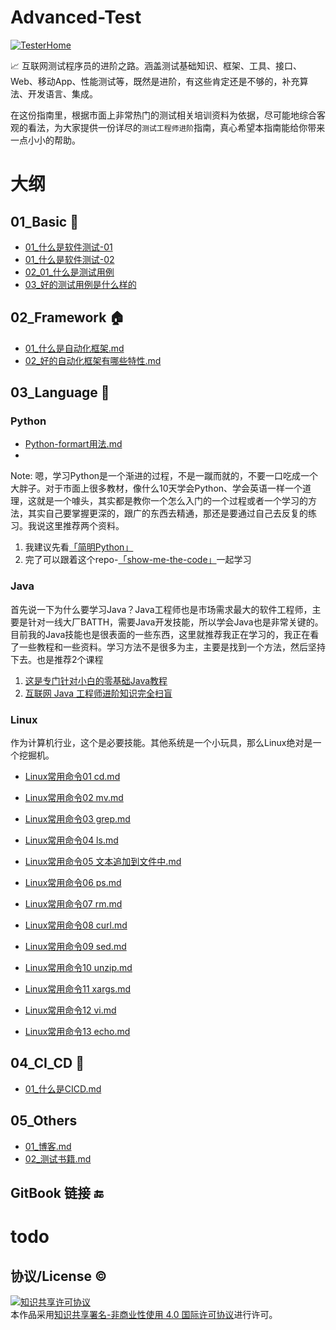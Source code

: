 # Advanced-Test

[![TesterHome](https://img.shields.io/badge/TTF-TesterHome-2955C5.svg)](https://testerhome.com/github_statistics)


:chart_with_upwards_trend: 互联网测试程序员的进阶之路。涵盖测试基础知识、框架、工具、接口、Web、移动App、性能测试等，既然是进阶，有这些肯定还是不够的，补充算法、开发语言、集成。




在这份指南里，根据市面上非常热门的测试相关培训资料为依据，尽可能地综合客观的看法，为大家提供一份详尽的`测试工程师进阶`指南，真心希望本指南能给你带来一点小小的帮助。

# 大纲

## 01_Basic     :notebook_with_decorative_cover:

- [01_什么是软件测试-01](https://github.com/rikiesxiao/Advanced-Test/blob/master/01_Basic/01_%E4%BB%80%E4%B9%88%E6%98%AF%E8%BD%AF%E4%BB%B6%E6%B5%8B%E8%AF%95-01.md) 
- [01_什么是软件测试-02](https://github.com/rikiesxiao/Advanced-Test/blob/master/01_Basic/01_%E4%BB%80%E4%B9%88%E6%98%AF%E8%BD%AF%E4%BB%B6%E6%B5%8B%E8%AF%95-02.md) 
- [02_01_什么是测试用例](https://github.com/rikiesxiao/Advanced-Test/blob/master/01_Basic/02_01_%E4%BB%80%E4%B9%88%E6%98%AF%E6%B5%8B%E8%AF%95%E7%94%A8%E4%BE%8B.md)
- [03_好的测试用例是什么样的](https://github.com/rikiesxiao/Advanced-Test/blob/master/01_Basic/03_%E5%A5%BD%E7%9A%84%E6%B5%8B%E8%AF%95%E7%94%A8%E4%BE%8B%E6%98%AF%E4%BB%80%E4%B9%88%E6%A0%B7%E7%9A%84.md)


## 02_Framework :house:
- [01_什么是自动化框架.md](https://github.com/rikiesxiao/Advanced-Test/blob/master/02_Framework/01_%E4%BB%80%E4%B9%88%E6%98%AF%E8%87%AA%E5%8A%A8%E5%8C%96%E6%A1%86%E6%9E%B6.md)
- [02_好的自动化框架有哪些特性.md](https://github.com/rikiesxiao/Advanced-Test/blob/master/02_Framework/02_%E5%A5%BD%E7%9A%84%E8%87%AA%E5%8A%A8%E5%8C%96%E6%A1%86%E6%9E%B6%E6%9C%89%E5%93%AA%E4%BA%9B%E7%89%B9%E6%80%A7.md)

## 03_Language  :bicyclist:

### Python
- [Python-formart用法.md](https://github.com/rikiesxiao/Advanced-Test/blob/master/03_Language/Python/Python-formart%E7%94%A8%E6%B3%95.md)
- 
Note: 嗯，学习Python是一个渐进的过程，不是一蹴而就的，不要一口吃成一个大胖子。对于市面上很多教材，像什么10天学会Python、学会英语一样一个道理，这就是一个噱头，其实都是教你一个怎么入门的一个过程或者一个学习的方法，其实自己要掌握更深的，跟广的东西去精通，那还是要通过自己去反复的练习。我说这里推荐两个资料。
1. 我建议先看[「简明Python」](https://learnku.com/docs/byte-of-python/2018)
2. 完了可以跟着这个repo-[「show-me-the-code」](https://github.com/Yixiaohan/show-me-the-code)一起学习


### Java
首先说一下为什么要学习Java？Java工程师也是市场需求最大的软件工程师，主要是针对一线大厂BATTH，需要Java开发技能，所以学会Java也是非常关键的。目前我的Java技能也是很表面的一些东西，这里就推荐我正在学习的，我正在看了一些教程和一些资料。学习方法不是很多为主，主要是找到一个方法，然后坚持下去。也是推荐2个课程
1. [这是专门针对小白的零基础Java教程](https://www.liaoxuefeng.com/wiki/1252599548343744)
2. [互联网 Java 工程师进阶知识完全扫盲](https://doocs.github.io/advanced-java/#/)

### Linux 
作为计算机行业，这个是必要技能。其他系统是一个小玩具，那么Linux绝对是一个挖掘机。

- [Linux常用命令01 cd.md](https://github.com/chasays/Advanced-Test/blob/master/06_Attachments/01_Linux/Linux%E5%B8%B8%E7%94%A8%E5%91%BD%E4%BB%A401%20-%20cd.md)

- [Linux常用命令02 mv.md](https://github.com/chasays/Advanced-Test/blob/master/06_Attachments/01_Linux/Linux%E5%B8%B8%E7%94%A8%E5%91%BD%E4%BB%A402%20-%20mv.md)

- [Linux常用命令03 grep.md](https://github.com/chasays/Advanced-Test/blob/master/06_Attachments/01_Linux/Linux%E5%B8%B8%E7%94%A8%E5%91%BD%E4%BB%A403%20-%20grep.md)

- [Linux常用命令04 ls.md](https://github.com/chasays/Advanced-Test/blob/master/06_Attachments/01_Linux/Linux%E5%B8%B8%E7%94%A8%E5%91%BD%E4%BB%A404%20-%20ls.md)
- [Linux常用命令05 文本追加到文件中.md](https://github.com/chasays/Advanced-Test/blob/master/06_Attachments/01_Linux/Linux%E5%B8%B8%E7%94%A8%E5%91%BD%E4%BB%A405%20-%20%E6%96%87%E6%9C%AC%E8%BF%BD%E5%8A%A0%E5%88%B0%E6%96%87%E4%BB%B6%E4%B8%AD.md)
- [Linux常用命令06 ps.md](https://github.com/chasays/Advanced-Test/blob/master/06_Attachments/01_Linux/Linux%E5%B8%B8%E7%94%A8%E5%91%BD%E4%BB%A406%20-%20ps.md)
- [Linux常用命令07 rm.md](https://github.com/chasays/Advanced-Test/blob/master/06_Attachments/01_Linux/Linux%E5%B8%B8%E7%94%A8%E5%91%BD%E4%BB%A407%20-%20rm.md)
- [Linux常用命令08 curl.md](https://github.com/chasays/Advanced-Test/blob/master/06_Attachments/01_Linux/Linux%E5%B8%B8%E7%94%A8%E5%91%BD%E4%BB%A408%20-%20curl.md)
- [Linux常用命令09 sed.md](https://github.com/chasays/Advanced-Test/blob/master/06_Attachments/01_Linux/Linux%E5%B8%B8%E7%94%A8%E5%91%BD%E4%BB%A409%20-%20sed.md)
- [Linux常用命令10 unzip.md](https://github.com/chasays/Advanced-Test/blob/master/06_Attachments/01_Linux/Linux%E5%B8%B8%E7%94%A8%E5%91%BD%E4%BB%A410%20-%20unzip.md)
- [Linux常用命令11 xargs.md](https://github.com/chasays/Advanced-Test/blob/master/06_Attachments/01_Linux/Linux%E5%B8%B8%E7%94%A8%E5%91%BD%E4%BB%A411%20-%20xargs.md)
- [Linux常用命令12 vi.md](https://github.com/chasays/Advanced-Test/blob/master/06_Attachments/01_Linux/Linux%E5%B8%B8%E7%94%A8%E5%91%BD%E4%BB%A412%20-%20vi.md)
- [Linux常用命令13 echo.md](https://github.com/chasays/Advanced-Test/blob/master/06_Attachments/01_Linux/Linux%E5%B8%B8%E7%94%A8%E5%91%BD%E4%BB%A413%20-%20echo.md)

## 04_CI_CD :slot_machine:
- [01_什么是CICD.md](https://github.com/rikiesxiao/Advanced-Test/blob/master/04_CI/CD/01_%E4%BB%80%E4%B9%88%E6%98%AFCICD.md)   
## 05_Others
- [01_博客.md](https://github.com/rikiesxiao/Advanced-Test/blob/master/05_Others/01_%E5%8D%9A%E5%AE%A2.md)
- [02_测试书籍.md](https://github.com/rikiesxiao/Advanced-Test/blob/master/05_Others/02_%E6%B5%8B%E8%AF%95%E4%B9%A6%E7%B1%8D.md)

## GitBook 链接  :end:

# todo


## 协议/License :copyright:

<a rel="license" href="http://creativecommons.org/licenses/by-nc/4.0/"><img alt="知识共享许可协议" style="border-width:0" src="https://i.creativecommons.org/l/by-nc/4.0/88x31.png" /></a><br />本作品采用<a rel="license" href="http://creativecommons.org/licenses/by-nc/4.0/">知识共享署名-非商业性使用 4.0 国际许可协议</a>进行许可。
